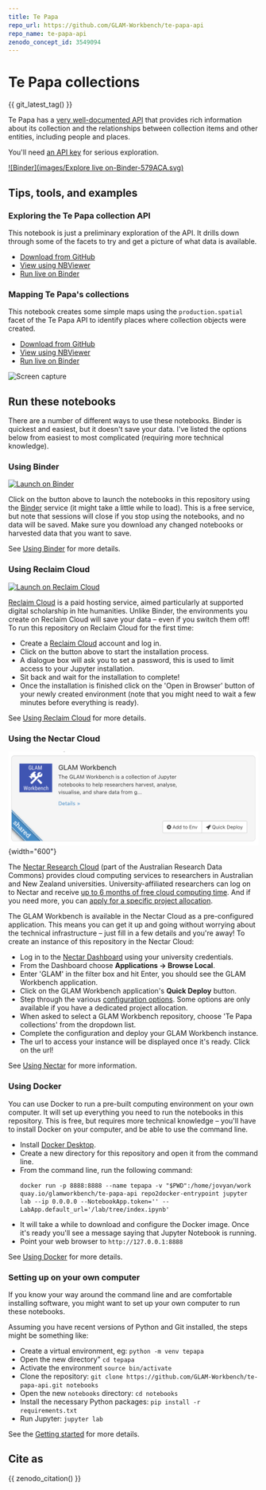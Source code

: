```yaml
---
title: Te Papa
repo_url: https://github.com/GLAM-Workbench/te-papa-api
repo_name: te-papa-api
zenodo_concept_id: 3549094
---
```


# Te Papa collections

{{ git_latest_tag() }}

Te Papa has a [very well-documented API](https://data.tepapa.govt.nz/docs/index.html) that provides rich information about its collection and the relationships between collection items and other entities, including people and places.

You'll need [an API key](https://data.tepapa.govt.nz/docs/register.html) for serious exploration.

[![Binder](images/Explore live on-Binder-579ACA.svg)](https://mybinder.org/v2/gh/GLAM-Workbench/te-papa-api/master?urlpath=lab/tree/index.ipynb)

## Tips, tools, and examples

### Exploring the Te Papa collection API  
This notebook is just a preliminary exploration of the API. It drills down through some of the facets to try and get a picture of what data is available.

* [Download from GitHub](https://github.com/GLAM-Workbench/te-papa-api/blob/master/Exploring-the-Te-Papa-collection-API.ipynb)
* [View using NBViewer](https://nbviewer.jupyter.org/github/GLAM-Workbench/te-papa-api/blob/master/Exploring-the-Te-Papa-collection-API.ipynb)
* [Run live on Binder](https://mybinder.org/v2/gh/GLAM-Workbench/te-papa-api/master?urlpath=lab%2Ftree%2FExploring-the-Te-Papa-collection-API.ipynb)

### Mapping Te Papa's collections
This notebook creates some simple maps using the `production.spatial` facet of the Te Papa API to identify places where collection objects were created.

* [Download from GitHub](https://github.com/GLAM-Workbench/te-papa-api/blob/master/Mapping-Te-Papa-collections.ipynb)
* [View using NBViewer](https://nbviewer.jupyter.org/github/GLAM-Workbench/te-papa-api/blob/master/Mapping-Te-Papa-collections.ipynb)
* [Run live on Binder](https://mybinder.org/v2/gh/GLAM-Workbench/te-papa-api/master?urlpath=lab%2Ftree%2FMapping-Te-Papa-collections.ipynb)

![Screen capture](images/tepapa-map.png)

<!-- START RUN INFO -->


## Run these notebooks

There are a number of different ways to use these notebooks. Binder is quickest and easiest, but it doesn't save your data. I've listed the options below from easiest to most complicated (requiring more technical knowledge).

### Using Binder

[![Launch on Binder](https://mybinder.org/badge_logo.svg)](https://mybinder.org/v2/gh/GLAM-Workbench/te-papa-api/master/?urlpath=lab/tree/index.ipynb)

Click on the button above to launch the notebooks in this repository using the [Binder](https://mybinder.org/) service (it might take a little while to load). This is a free service, but note that sessions will close if you stop using the notebooks, and no data will be saved. Make sure you download any changed notebooks or harvested data that you want to save.

See [Using Binder](https://glam-workbench.net/using-binder/) for more details.

### Using Reclaim Cloud

[![Launch on Reclaim Cloud](https://glam-workbench.github.io/images/launch-on-reclaim-cloud.svg)](https://app.my.reclaim.cloud/?manifest=https://raw.githubusercontent.com/GLAM-Workbench/te-papa-api/master/reclaim-manifest.jps)

[Reclaim Cloud](https://reclaim.cloud/) is a paid hosting service, aimed particularly at supported digital scholarship in hte humanities. Unlike Binder, the environments you create on Reclaim Cloud will save your data – even if you switch them off! To run this repository on Reclaim Cloud for the first time:

* Create a [Reclaim Cloud](https://reclaim.cloud/) account and log in.
* Click on the button above to start the installation process.
* A dialogue box will ask you to set a password, this is used to limit access to your Jupyter installation.
* Sit back and wait for the installation to complete!
* Once the installation is finished click on the 'Open in Browser' button of your newly created environment (note that you might need to wait a few minutes before everything is ready).

See [Using Reclaim Cloud](https://glam-workbench.net/using-reclaim-cloud/) for more details.

### Using the Nectar Cloud

![Screenshot of GLAM Workbench applicatsion](images/nectar-gw-app.png){width="600"}

The [Nectar Research Cloud](https://ardc.edu.au/services/nectar-research-cloud/) (part of the Australian Research Data Commons) provides cloud computing services to researchers in Australian and New Zealand universities. University-affiliated researchers can log on to Nectar and receive [up to 6 months of free cloud computing time](https://tutorials.rc.nectar.org.au/allocation-management/03-account-and-trial). And if you need more, you can [apply for a specific project allocation](https://tutorials.rc.nectar.org.au/allocation-management/04-allocation-and-projects).

The GLAM Workbench is available in the Nectar Cloud as a pre-configured application. This means you can get it up and going without worrying about the technical infrastructure – just fill in a few details and you're away! To create an instance of this repository in the Nectar Cloud:

* Log in to the [Nectar Dashboard](https://dashboard.rc.nectar.org.au/) using your university credentials.
* From the Dashboard choose **Applications -> Browse Local**.
* Enter 'GLAM' in the filter box and hit Enter, you should see the GLAM Workbench application.
* Click on the GLAM Workbench application's  **Quick Deploy** button.
* Step through the various [configuration options](https://glam-workbench.net/using-nectar/#setting-up-your-own-glam-workbench-repository). Some options are only available if you have a dedicated project allocation.
* When asked to select a GLAM Workbench repository, choose 'Te Papa collections' from the dropdown list.
* Complete the configuration and deploy your GLAM Workbench instance.
* The url to access your instance will be displayed once it's ready. Click on the url!

See [Using Nectar](https://glam-workbench.net/using-nectar/) for more information.

### Using Docker

You can use Docker to run a pre-built computing environment on your own computer. It will set up everything you need to run the notebooks in this repository. This is free, but requires more technical knowledge – you'll have to install Docker on your computer, and be able to use the command line.

* Install [Docker Desktop](https://docs.docker.com/get-docker/).
* Create a new directory for this repository and open it from the command line.
* From the command line, run the following command:  
  ```
  docker run -p 8888:8888 --name tepapa -v "$PWD":/home/jovyan/work quay.io/glamworkbench/te-papa-api repo2docker-entrypoint jupyter lab --ip 0.0.0.0 --NotebookApp.token='' --LabApp.default_url='/lab/tree/index.ipynb'
  ```
* It will take a while to download and configure the Docker image. Once it's ready you'll see a message saying that Jupyter Notebook is running.
* Point your web browser to `http://127.0.0.1:8888`

See [Using Docker](https://glam-workbench.net/using-docker/) for more details.

### Setting up on your own computer

If you know your way around the command line and are comfortable installing software, you might want to set up your own computer to run these notebooks.

Assuming you have recent versions of Python and Git installed, the steps might be something like:

* Create a virtual environment, eg: `python -m venv tepapa`
* Open the new directory" `cd tepapa`
* Activate the environment `source bin/activate`
* Clone the repository: `git clone https://github.com/GLAM-Workbench/te-papa-api.git notebooks`
* Open the new `notebooks` directory: `cd notebooks`
* Install the necessary Python packages: `pip install -r requirements.txt`
* Run Jupyter: `jupyter lab`

See the [Getting started](https://glam-workbench.net/getting-started/#using-python-on-your-own-computer) for more details.

## Cite as

{{ zenodo_citation() }}
